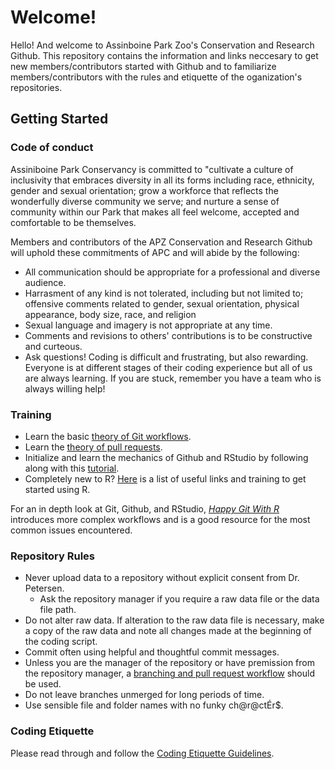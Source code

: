 # Welcome!
Hello! And welcome to Assinboine Park Zoo's Conservation and Research Github. This repository contains the information and links neccesary to get new members/contributors started with Github and to familiarize members/contributors with the rules and etiquette of the oganization's repositories.

## Getting Started

### Code of conduct

Assiniboine Park Conservancy is committed to "cultivate a culture of inclusivity that embraces diversity in all its forms including race, ethnicity, gender and sexual orientation;
grow a workforce that reflects the wonderfully diverse community we serve; and nurture a sense of community within our Park that makes all feel welcome, accepted and comfortable to be themselves.

Members and contributors of the APZ Conservation and Research Github will uphold these commitments of APC and will abide by the following:
* All communication should be appropriate for a professional and diverse audience.
* Harrasment of any kind is not tolerated, including but not limited to; offensive comments related to gender, sexual orientation, physical appearance, body size, race, and religion
* Sexual language and imagery is not appropriate at any time.
* Comments and revisions to others' contributions is to be constructive and curteous.
* Ask questions! Coding is difficult and frustrating, but also rewarding. Everyone is at different stages of their coding experience but all of us are always learning. If you are stuck, remember you have a team who is always willing help!

### Training
* Learn the basic [theory of Git workflows](https://www.youtube.com/watch?v=KjLycV1IWqc&t=1s&ab_channel=economicurtis).
* Learn the [theory of pull requests](https://www.youtube.com/watch?v=For9VtrQx58&ab_channel=Codecademy).
* Initialize and learn the mechanics of Github and RStudio by following along with this [tutorial](https://inbo.github.io/git-course/course_rstudio.html#35_Step_by_step_workflow).
* Completely new to R? [Here](https://github.com/APZConservationResearch/Training-and-management/blob/main/R-training-links.md) is a list of useful links and training to get started using R.

For an in depth look at Git, Github, and RStudio, *[Happy Git With R](https://happygitwithr.com/)* introduces more complex workflows and is a good resource for the most common issues encountered.

### Repository Rules
* Never upload data to a repository without explicit consent from Dr. Petersen.
  * Ask the repository manager if you require a raw data file or the data file path.  
* Do not alter raw data. If alteration to the raw data file is necessary, make a copy of the raw data and note all changes made at the beginning of the coding script.
* Commit often using helpful and thoughtful commit messages.
* Unless you are the manager of the repository or have premission from the repository manager, a [branching and pull request workflow](https://inbo.github.io/git-course/workflow_rstudio.html) should be used.
* Do not leave branches unmerged for long periods of time.
* Use sensible file and folder names with no funky ch@r@ctÉr$.

### Coding Etiquette
Please read through and follow the [Coding Etiquette Guidelines](https://github.com/APZConservationResearch/Training-and-management/blob/main/Coding-etiquette.md).
